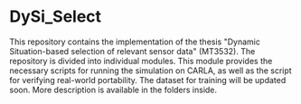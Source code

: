 # DySi_Select

This repository contains the implementation of the thesis "Dynamic Situation-based selection of relevant sensor data" (MT3532). The repository is divided into individual modules. This module provides the necessary scripts for running the simulation on CARLA, as well as the script for verifying real-world portability. The dataset for training will be updated soon. 
More description is available in the folders inside.
